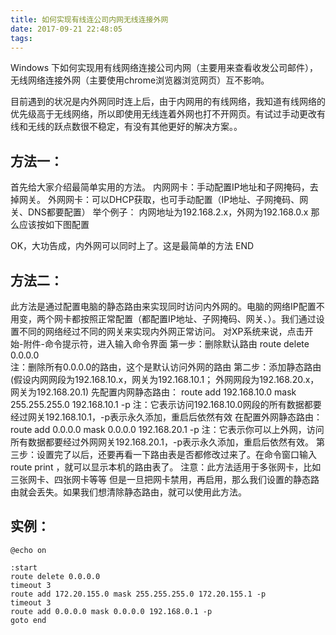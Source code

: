 ```yaml
---
title: 如何实现有线连公司内网无线连接外网
date: 2017-09-21 22:48:05
tags:
---
```


Windows 下如何实现用有线网络连接公司内网（主要用来查看收发公司邮件），无线网络连接外网（主要使用chrome浏览器浏览网页）互不影响。

目前遇到的状况是内外网同时连上后，由于内网用的有线网络，我知道有线网络的优先级高于无线网络，所以即使用无线连着外网也打不开网页。有试过手动更改有线和无线的跃点数很不稳定，有没有其他更好的解决方案。。



## 方法一：
首先给大家介绍最简单实用的方法。
内网网卡：手动配置IP地址和子网掩码，去掉网关。
外网网卡：可以DHCP获取，也可手动配置（IP地址、子网掩码、网关、DNS都要配置）
举个例子：
内网地址为192.168.2.x，外网为192.168.0.x
那么应该按如下图配置


OK，大功告成，内外网可以同时上了。这是最简单的方法
END

## 方法二：
此方法是通过配置电脑的静态路由来实现同时访问内外网的。电脑的网络IP配置不用变，两个网卡都按照正常配置（都配置IP地址、子网掩码、网关、）。我们通过设置不同的网络经过不同的网关来实现内外网正常访问。
对XP系统来说，点击开始-附件-命令提示符，进入输入命令界面
第一步：删除默认路由
route delete 0.0.0.0    
注：删除所有0.0.0.0的路由，这个是默认访问外网的路由
第二步：添加静态路由
(假设内网网段为192.168.10.x，网关为192.168.10.1；
外网网段为192.168.20.x，网关为192.168.20.1)
先配置内网静态路由：
route add 192.168.10.0 mask 255.255.255.0 192.168.10.1 -p
注：它表示访问192.168.10.0网段的所有数据都要经过网关192.168.10.1，-p表示永久添加，重启后依然有效
在配置外网静态路由：
route add 0.0.0.0 mask 0.0.0.0 192.168.20.1 -p
注：它表示你可以上外网，访问所有数据都要经过外网网关192.168.20.1，-p表示永久添加，重启后依然有效。
第三步：设置完了以后，还要再看一下路由表是否都修改过来了。在命令窗口输入route print ，就可以显示本机的路由表了。
注意：此方法适用于多张网卡，比如三张网卡、四张网卡等等
但是一旦把网卡禁用，再启用，那么我们设置的静态路由就会丢失。如果我们想清除静态路由，就可以使用此方法。



## 实例：

```
@echo on

:start
route delete 0.0.0.0
timeout 3
route add 172.20.155.0 mask 255.255.255.0 172.20.155.1 -p
timeout 3
route add 0.0.0.0 mask 0.0.0.0 192.168.0.1 -p
goto end
```
